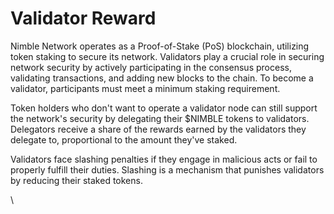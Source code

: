 # Validator Reward

Nimble Network operates as a Proof-of-Stake (PoS) blockchain, utilizing token staking to secure its network. Validators play a crucial role in securing network security by actively participating in the consensus process, validating transactions, and adding new blocks to the chain. To become a validator, participants must meet a minimum staking requirement.&#x20;

Token holders who don't want to operate a validator node can still support the network's security by delegating their $NIMBLE tokens to validators. Delegators receive a share of the rewards earned by the validators they delegate to, proportional to the amount they've staked.&#x20;

Validators face slashing penalties if they engage in malicious acts or fail to properly fulfill their duties. Slashing is a mechanism that punishes validators by reducing their staked tokens.

\
